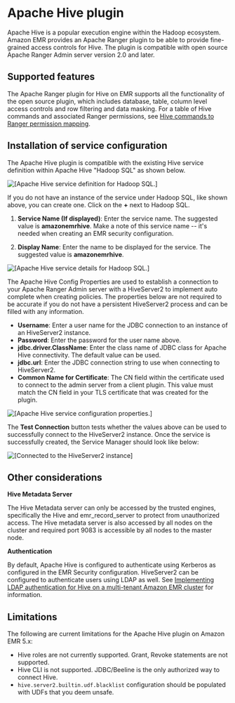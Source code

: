 # Apache Hive plugin<a name="emr-ranger-hive"></a>

Apache Hive is a popular execution engine within the Hadoop ecosystem\. Amazon EMR provides an Apache Ranger plugin to be able to provide fine\-grained access controls for Hive\. The plugin is compatible with open source Apache Ranger Admin server version 2\.0 and later\.

## Supported features<a name="emr-ranger-supported-features"></a>

The Apache Ranger plugin for Hive on EMR supports all the functionality of the open source plugin, which includes database, table, column level access controls and row filtering and data masking\. For a table of Hive commands and associated Ranger permissions, see [Hive commands to Ranger permission mapping](https://cwiki.apache.org/confluence/display/RANGER/Hive+Commands+to+Ranger+Permission+Mapping)\.

## Installation of service configuration<a name="emr-ranger-hive-service-config"></a>

The Apache Hive plugin is compatible with the existing Hive service definition within Apache Hive "Hadoop SQL" as shown below\.

![\[Apache Hive service definition for Hadoop SQL.\]](http://docs.aws.amazon.com/emr/latest/ManagementGuide/images/ranger_service_mgr.png)

If you do not have an instance of the service under Hadoop SQL, like shown above, you can create one\. Click on the **\+** next to Hadoop SQL\.

1. **Service Name \(If displayed\)**: Enter the service name\. The suggested value is **amazonemrhive**\. Make a note of this service name \-\- it's needed when creating an EMR security configuration\.

1. **Display Name**: Enter the name to be displayed for the service\. The suggested value is **amazonemrhive**\.

![\[Apache Hive service details for Hadoop SQL.\]](http://docs.aws.amazon.com/emr/latest/ManagementGuide/images/ranger_create_service.png)

The Apache Hive Config Properties are used to establish a connection to your Apache Ranger Admin server with a HiveServer2 to implement auto complete when creating policies\. The properties below are not required to be accurate if you do not have a persistent HiveServer2 process and can be filled with any information\.
+ **Username**: Enter a user name for the JDBC connection to an instance of an HiveServer2 instance\.
+ **Password**: Enter the password for the user name above\.
+ **jdbc\.driver\.ClassName**: Enter the class name of JDBC class for Apache Hive connectivity\. The default value can be used\.
+ **jdbc\.url**: Enter the JDBC connection string to use when connecting to HiveServer2\.
+ **Common Name for Certificate**: The CN field within the certificate used to connect to the admin server from a client plugin\. This value must match the CN field in your TLS certificate that was created for the plugin\.

![\[Apache Hive service configuration properties.\]](http://docs.aws.amazon.com/emr/latest/ManagementGuide/images/ranger_config_props.png)

The **Test Connection** button tests whether the values above can be used to successfully connect to the HiveServer2 instance\. Once the service is successfully created, the Service Manager should look like below:

![\[Connected to the HiveServer2 instance\]](http://docs.aws.amazon.com/emr/latest/ManagementGuide/images/ranger_config_connected.png)

## Other considerations<a name="emr-ranger-hive-considerations"></a>

**Hive Metadata Server**

The Hive Metadata server can only be accessed by the trusted engines, specifically the Hive and emr\_record\_server to protect from unauthorized access\. The Hive metadata server is also accessed by all nodes on the cluster and required port 9083 is accessible by all nodes to the master node\.

**Authentication**

By default, Apache Hive is configured to authenticate using Kerberos as configured in the EMR Security configuration\. HiveServer2 can be configured to authenticate users using LDAP as well\. See [Implementing LDAP authentication for Hive on a multi\-tenant Amazon EMR cluster](https://aws.amazon.com/blogs/big-data/implementing-ldap-authentication-for-hive-on-a-multi-tenant-amazon-emr-cluster/) for information\.

## Limitations<a name="emr-ranger-hive-limitations"></a>

The following are current limitations for the Apache Hive plugin on Amazon EMR 5\.x:
+ Hive roles are not currently supported\. Grant, Revoke statements are not supported\.
+ Hive CLI is not supported\. JDBC/Beeline is the only authorized way to connect Hive\.
+ `hive.server2.builtin.udf.blacklist` configuration should be populated with UDFs that you deem unsafe\.